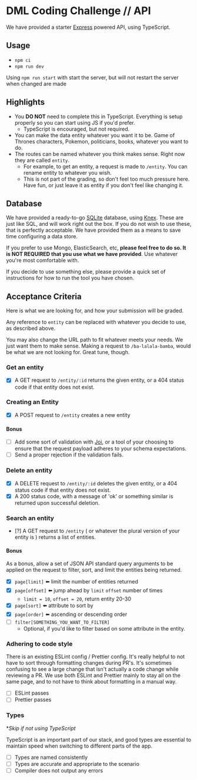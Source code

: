 # DML Coding Challenge // API

We have provided a starter [Express](https://expressjs.com/) powered API, using TypeScript.

## Usage

- `npm ci`
- `npm run dev`

Using `npm run start` with start the server, but will not restart the server when changed are made

## Highlights

- You **DO NOT** need to complete this in TypeScript. Everything is setup properly so you can start using JS if you'd prefer.
  - TypeScript is encouraged, but not required.
- You can make the data entity whatever you want it to be. Game of Thrones characters, Pokemon, politicians, books, whatever you want to do.
- The routes can be named whatever you think makes sense. Right now they are called `entity`.
  - For example, to get an entity, a request is made to `/entity`. You can rename entity to whatever you wish.
  - This is not part of the grading, so don't feel too much pressure here. Have fun, or just leave it as entity if you don't feel like changing it.

## Database

We have provided a ready-to-go [SQLite](https://www.sqlite.org/index.html) database, using [Knex](https://knexjs.org/). These are just like SQL, and will work right out the box. If you do not wish to use these, that is perfectly acceptable. We have provided them as a means to save time configuring a data store. 

If you prefer to use Mongo, ElasticSearch, etc, **please feel free to do so. It is NOT REQUIRED that you use what we have provided**. Use whatever you're most comfortable with.

If you decide to use something else, please provide a quick set of instructions for how to run the tool you have chosen.

## Acceptance Criteria

Here is what we are looking for, and how your submission will be graded.

Any reference to `entity` can be replaced with whatever you decide to use, as described above.

You may also change the URL path to fit whatever meets your needs. We just want them to make sense. Making a request to `/ba-lalala-bamba`, would be what we are not looking for. Great tune, though.

### Get an entity

- [X] A GET request to `/entity/:id` returns the given entity, or a 404 status code if that entity does not exist.

### Creating an Entity

- [X] A POST request to `/entity` creates a new entity

#### Bonus

- [ ] Add some sort of validation with [Joi](https://joi.dev/), or a tool of your choosing to ensure that the request payload adheres to your schema expectations.
- [ ] Send a proper rejection if the validation fails.

### Delete an entity

- [X] A DELETE request to `/entity/:id` deletes the given entity, or a 404 status code if that entity does not exist.
- [X] A 200 status code, with a message of 'ok' or something similar is returned upon successful deletion.

### Search an entity

- [?] A GET request to `/entity` ( or whatever the plural version of your entity is ) returns a list of entities.

#### Bonus


As a bonus, allow a set of JSON API standard query arguments to be applied on the request to filter, sort, and limit the entities being returned.

- [X] `page[limit]` :arrow_left: limit the number of entities returned
- [X] `page[offset]` :arrow_left: jump ahead by `limit` `offset` number of times
  - `limit = 10`, `offset = 20`, return entity 20-30
- [X] `page[sort]` :arrow_left: attribute to sort by
- [X] `page[order]` :arrow_left: ascending or descending order
- [ ] `filter[SOMETHING_YOU_WANT_TO_FILTER]`
  - Optional, if you'd like to filter based on some attribute in the entity.

<!-- ## Consistency

This refers to the naming of variables, function calls, etc. Basically looking for there not to be `camelCase` and `snake_case` variables at the same time. Looking for patterns to be predictable, so the reader doesn't need to look really hard to find something.  -->

### Adhering to code style

There is an existing ESLint config / Prettier config. It's really helpful to not have to sort through formatting changes during PR's. It's sometimes confusing to see a large change that isn't actually a code change while reviewing a PR. We use both ESLint and Prettier mainly to stay all on the same page, and to not have to think about formatting in a manual way.

- [ ] ESLint passes
- [ ] Prettier passes

### Types

*_Skip if not using TypeScript_

TypeScript is an important part of our stack, and good types are essential to maintain speed when switching to different parts of the app. 

- [ ] Types are named consistently
- [ ] Types are accurate and appropriate to the scenario
- [ ] Compiler does not output any errors